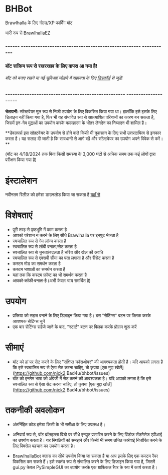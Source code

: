 # BHBot 

Brawlhalla के लिए गोल्ड/XP फार्मिंग बॉट 

भारी रूप से [BrawlhallaEZ](https://github.com/jamunano/BrawlhallaEZ) 

### ------ -------------------------------------------------- ----------- 

### बॉट सक्रिय रूप से रखरखाव के लिए वापस आ गया है! 
###### बॉट को बनाए रखने या नई सुविधाएं जोड़ने में सहायता के लिए [डिस्कॉर्ड](https://discord.gg/2HDmuqqq9p "डिस्कॉर्ड") से जुड़ें! 

### -------------------------------------------------- -------------------- 

**चेतावनी:** सॉफ्टवेयर मूल रूप से निजी उपयोग के लिए विकसित किया गया था। 
हालाँकि इसे इसके लिए डिज़ाइन नहीं किया गया है, फिर भी यह संभावित रूप से अप्रत्याशित परिणामों का कारण बन सकता है, जिसमें इन-गेम मुद्राओं का उपयोग करके मल्लहल्ला के भीतर लेनदेन का निष्पादन भी शामिल है। 

**डेवलपर्स इस सॉफ़्टवेयर के उपयोग से होने वाले किसी भी नुकसान के लिए सभी उत्तरदायित्व से इनकार करता है। यह सलाह दी जाती है कि सावधानी से आगे बढ़ें और सॉफ़्टवेयर का उपयोग अपने विवेक से करें। ** 

(बॉट का 4/18/2024 तक बिना किसी समस्या के 3,000 घंटों से अधिक समय तक कई लोगों द्वारा परीक्षण किया गया है) 

# इंस्टालेशन 
नवीनतम रिलीज़ को हमेशा डाउनलोड किया जा सकता है [यहाँ से ](https://github.com/Nick2Bad4u/BHBot/releases) 

# विशेषताएं 

- पूरी तरह से पृष्ठभूमि में काम करता है 
- आपको परेशान न करने के लिए सीधे Brawlhalla पर इनपुट भेजता है 
- स्वचालित रूप से गेम लॉन्च करता है 
- स्वचालित रूप से लॉबी बनाता/सेट करता है 
- स्वचालित रूप से चुनता/बदलता है चरित्र और खेल की अवधि 
- स्वचालित रूप से एक्सपी सीमा का पता लगाता है और रीसेट करता है 
- कस्टम मोड का समर्थन करता है 
- कस्टम भाषाओं का समर्थन करता है 
- यहां तक ​​कि कस्टम फ़ॉन्ट का भी समर्थन करता है 
- ~~आपको कॉफी बनाता है~~ (अभी केवल चाय समर्थित है) 

# उपयोग 
- प्रक्रिया को सहज बनाने के लिए डिज़ाइन किया गया है। बस "सेटिंग्स" बटन पर क्लिक करके आवश्यक सेटिंग्स चुनें 
- एक बार सेटिंग्स सहेजे जाने के बाद, "स्टार्ट" बटन पर क्लिक करके प्रोग्राम शुरू करें 

# सीमाएं 
- बॉट को हां पर सेट करने के लिए "संक्षिप्त क्रॉसओवर" की आवश्यकता होती है। यदि आपको लगता है कि इसे स्वचालित रूप से ऐसा सेट करना चाहिए, तो कृपया [एक मुद्दा खोलें] (https://github.com/nick2 Bad4u/bhbot/issues) 
- बॉट को इनगेम भाषा को अंग्रेजी में सेट करने की आवश्यकता है। यदि आपको लगता है कि इसे स्वचालित रूप से ऐसा सेट करना चाहिए, तो कृपया [एक मुद्दा खोलें] (https://github.com/nick2 Bad4u/bhbot/issues) 

# तकनीकी अवलोकन 
- अंतर्निहित कोड हमेशा किसी के भी समीक्षा के लिए उपलब्ध है। 
- अनिवार्य रूप से, बॉट ब्रॉलहल्ला विंडो पर सीधे इनपुट प्रसारित करने के लिए विंडोज सेंडमैसेज एपीआई का उपयोग करता है। यह स्थितियों को समझने और किसी भी समय उचित कार्रवाई निर्धारित करने के लिए पिक्सेल पहचान का उपयोग करता है।

- BrawlhallaBot क्लास का सीधे उपयोग किया जा सकता है या आप इसके लिए एक कस्टम रैपर विकसित कर सकते हैं। इसे स्वतंत्र रूप से संचालित करने के लिए डिज़ाइन किया गया है, जिसमें gui.py केवल PySimpleGUI का उपयोग करके एक ग्राफिकल रैपर के रूप में कार्य करता है।

